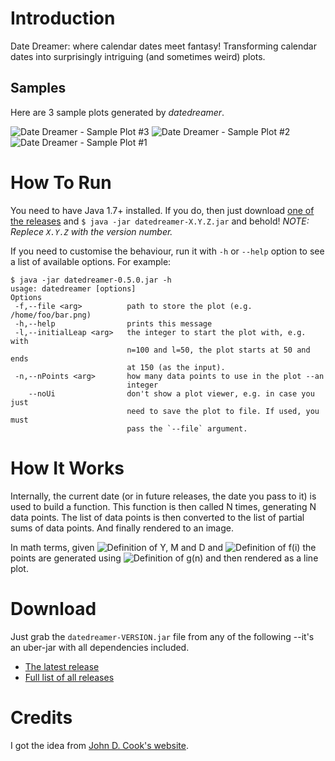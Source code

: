 # Introduction #
Date Dreamer: where calendar dates meet fantasy!
Transforming calendar dates into surprisingly intriguing (and sometimes weird) plots.

## Samples ##
Here are 3 sample plots generated by *datedreamer*.

![Date Dreamer - Sample Plot #3](https://i.imgur.com/iHKdX14.png)
![Date Dreamer - Sample Plot #2](https://i.imgur.com/CPCdShy.png)
![Date Dreamer - Sample Plot #1](https://i.imgur.com/HoUh12Z.png)

# How To Run #
You need to have Java 1.7+ installed. If you do, then just download [one of the releases](https://github.com/bahmanm/datedreamer/releases) and `$ java -jar datedreamer-X.Y.Z.jar` and behold! *NOTE: Replece `X.Y.Z` with the version number.*

If you need to customise the behaviour, run it with `-h` or `--help` option to see a list of available options. For example:

```
$ java -jar datedreamer-0.5.0.jar -h
usage: datedreamer [options]
Options
 -f,--file <arg>          path to store the plot (e.g. /home/foo/bar.png)
 -h,--help                prints this message
 -l,--initialLeap <arg>   the integer to start the plot with, e.g. with
                          n=100 and l=50, the plot starts at 50 and ends
                          at 150 (as the input).
 -n,--nPoints <arg>       how many data points to use in the plot --an
                          integer
    --noUi                don't show a plot viewer, e.g. in case you just
                          need to save the plot to file. If used, you must
                          pass the `--file` argument.

```


# How It Works #
Internally, the current date (or in future releases, the date you pass to it) is used to build a function. This function is then called N times, generating N data points. The list of data points is then converted to the list of partial sums of data points. And finally rendered to an image.

In math terms, given
![Definition of Y, M and D](https://i.imgur.com/P4KlG5d.gif)
and
![Definition of f(i)](https://i.imgur.com/8s4T2c2.gif)
the points are generated using
![Definition of g(n)](https://i.imgur.com/iccoHMx.gif)
and then rendered as a line plot.


# Download #
Just grab the `datedreamer-VERSION.jar` file from any of the following --it's an uber-jar with all dependencies included.

* [The latest release](https://github.com/bahmanm/datedreamer/releases/latest)
* [Full list of all releases](https://github.com/bahmanm/datedreamer/releases/)

# Credits #
I got the idea from [John D. Cook's website](https://www.johndcook.com/expsum/details.html).